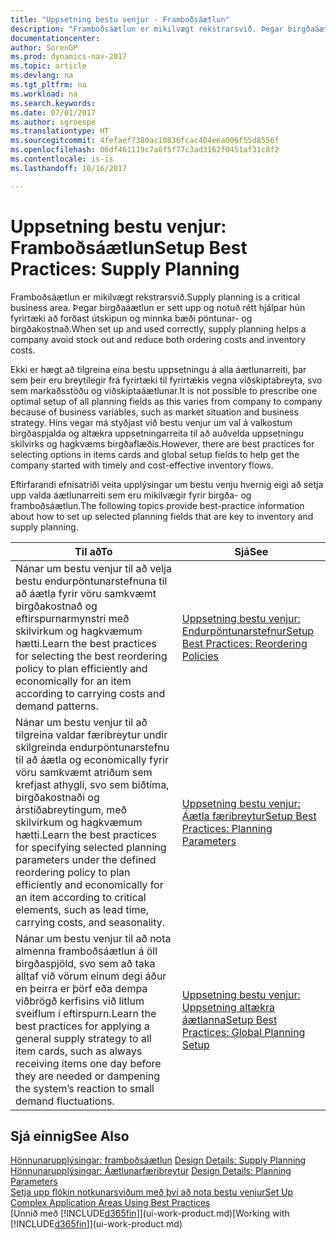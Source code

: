 ```yaml
---
title: "Uppsetning bestu venjur - Framboðsáætlun"
description: "Framboðsáætlun er mikilvægt rekstrarsvið. Þegar birgðaáætlun er sett upp og notuð rétt hjálpar hún fyrirtæki að forðast útskipun og minnka bæði pöntunar- og birgðakostnað."
documentationcenter: 
author: SorenGP
ms.prod: dynamics-nav-2017
ms.topic: article
ms.devlang: na
ms.tgt_pltfrm: na
ms.workload: na
ms.search.keywords: 
ms.date: 07/01/2017
ms.author: sgroespe
ms.translationtype: HT
ms.sourcegitcommit: 4fefaef7380ac10836fcac404eea006f55d8556f
ms.openlocfilehash: 06df461119c7a6f5f77c3ad3162f0451af31c8f2
ms.contentlocale: is-is
ms.lasthandoff: 10/16/2017

---
```

# <a name="setup-best-practices-supply-planning"></a><span data-ttu-id="93800-104">Uppsetning bestu venjur: Framboðsáætlun</span><span class="sxs-lookup"><span data-stu-id="93800-104">Setup Best Practices: Supply Planning</span></span>
<span data-ttu-id="93800-105">Framboðsáætlun er mikilvægt rekstrarsvið.</span><span class="sxs-lookup"><span data-stu-id="93800-105">Supply planning is a critical business area.</span></span> <span data-ttu-id="93800-106">Þegar birgðaáætlun er sett upp og notuð rétt hjálpar hún fyrirtæki að forðast útskipun og minnka bæði pöntunar- og birgðakostnað.</span><span class="sxs-lookup"><span data-stu-id="93800-106">When set up and used correctly, supply planning helps a company avoid stock out and reduce both ordering costs and inventory costs.</span></span>  

 <span data-ttu-id="93800-107">Ekki er hægt að tilgreina eina bestu uppsetningu á alla áætlunarreiti, þar sem þeir eru breytilegir frá fyrirtæki til fyrirtækis vegna viðskiptabreyta, svo sem markaðsstöðu og viðskiptaáætlunar.</span><span class="sxs-lookup"><span data-stu-id="93800-107">It is not possible to prescribe one optimal setup of all planning fields as this varies from company to company because of business variables, such as market situation and business strategy.</span></span> <span data-ttu-id="93800-108">Hins vegar má styðjast við bestu venjur um val á valkostum birgðaspjalda og altækra uppsetningarreita til að auðvelda uppsetningu skilvirks og hagkvæms birgðaflæðis.</span><span class="sxs-lookup"><span data-stu-id="93800-108">However, there are best practices for selecting options in items cards and global setup fields to help get the company started with timely and cost-effective inventory flows.</span></span>  

 <span data-ttu-id="93800-109">Eftirfarandi efnisatriði veita upplýsingar um bestu venju hvernig eigi að setja upp valda áætlunarreiti sem eru mikilvægir fyrir birgða- og framboðsáætlun.</span><span class="sxs-lookup"><span data-stu-id="93800-109">The following topics provide best-practice information about how to set up selected planning fields that are key to inventory and supply planning.</span></span>  

|<span data-ttu-id="93800-110">**Til að**</span><span class="sxs-lookup"><span data-stu-id="93800-110">**To**</span></span>|<span data-ttu-id="93800-111">**Sjá**</span><span class="sxs-lookup"><span data-stu-id="93800-111">**See**</span></span>|  
|------------|-------------|  
|<span data-ttu-id="93800-112">Nánar um bestu venjur til að velja bestu endurpöntunarstefnuna til að áætla fyrir vöru samkvæmt birgðakostnað og eftirspurnarmynstri með skilvirkum og hagkvæmum hætti.</span><span class="sxs-lookup"><span data-stu-id="93800-112">Learn the best practices for selecting the best reordering policy to plan efficiently and economically for an item according to carrying costs and demand patterns.</span></span>|[<span data-ttu-id="93800-113">Uppsetning bestu venjur: Endurpöntunarstefnur</span><span class="sxs-lookup"><span data-stu-id="93800-113">Setup Best Practices: Reordering Policies</span></span>](setup-best-practices-reordering-policies.md)|  
|<span data-ttu-id="93800-114">Nánar um bestu venjur til að tilgreina valdar færibreytur undir skilgreinda endurpöntunarstefnu til að áætla og economically fyrir vöru samkvæmt atriðum sem krefjast athygli, svo sem biðtíma, birgðakostnaði og árstíðabreytingum, með skilvirkum og hagkvæmum hætti.</span><span class="sxs-lookup"><span data-stu-id="93800-114">Learn the best practices for specifying selected planning parameters under the defined reordering policy to plan efficiently and economically for an item according to critical elements, such as lead time, carrying costs, and seasonality.</span></span>|[<span data-ttu-id="93800-115">Uppsetning bestu venjur: Áætla færibreytur</span><span class="sxs-lookup"><span data-stu-id="93800-115">Setup Best Practices: Planning Parameters</span></span>](setup-best-practices-planning-parameters.md)|  
|<span data-ttu-id="93800-116">Nánar um bestu venjur til að nota almenna framboðsáætlun á öll birgðaspjöld, svo sem að taka alltaf við vörum einum degi áður en þeirra er þörf eða dempa viðbrögð kerfisins við litlum sveiflum í eftirspurn.</span><span class="sxs-lookup"><span data-stu-id="93800-116">Learn the best practices for applying a general supply strategy to all item cards, such as always receiving items one day before they are needed or dampening the system’s reaction to small demand fluctuations.</span></span>|[<span data-ttu-id="93800-117">Uppsetning bestu venjur: Uppsetning altækra áætlanna</span><span class="sxs-lookup"><span data-stu-id="93800-117">Setup Best Practices: Global Planning Setup</span></span>](setup-best-practices-global-planning-setup.md)|  

## <a name="see-also"></a><span data-ttu-id="93800-118">Sjá einnig</span><span class="sxs-lookup"><span data-stu-id="93800-118">See Also</span></span>  
 <span data-ttu-id="93800-119">[Hönnunarupplýsingar: framboðsáætlun](design-details-supply-planning.md) </span><span class="sxs-lookup"><span data-stu-id="93800-119">[Design Details: Supply Planning](design-details-supply-planning.md) </span></span>  
 <span data-ttu-id="93800-120">[Hönnunarupplýsingar: Áætlunarfæribreytur](design-details-planning-parameters.md) </span><span class="sxs-lookup"><span data-stu-id="93800-120">[Design Details: Planning Parameters](design-details-planning-parameters.md) </span></span>  
 [<span data-ttu-id="93800-121">Setja upp flókin notkunarsviðum með því að nota bestu venjur</span><span class="sxs-lookup"><span data-stu-id="93800-121">Set Up Complex Application Areas Using Best Practices</span></span>](set-up-complex-application-areas-using-best-practices.md)  
 <span data-ttu-id="93800-122">[Unnið með [!INCLUDE[d365fin](includes/d365fin_md.md)]](ui-work-product.md)</span><span class="sxs-lookup"><span data-stu-id="93800-122">[Working with [!INCLUDE[d365fin](includes/d365fin_md.md)]](ui-work-product.md)</span></span>


